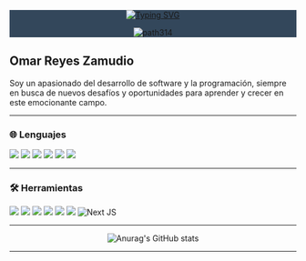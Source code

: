 <div align="center" style="background-color:#33475b">

[![Typing SVG](https://readme-typing-svg.demolab.com?font=Special+Elite&size=29&pause=1000&color=DE6488&random=false&width=660&lines=+%3Ch1%3E+Bienvenid%40+a+mi+perfil+de+github++%3C%2Fh1%3E)](https://git.io/typing-svg)

![path314](https://github.com/omar49511/omar49511/assets/72781778/0228a993-5360-460e-a5f0-21c27408d3a5)



</div>

## Omar Reyes Zamudio


Soy un apasionado del desarrollo de software y la programación, siempre en busca de nuevos desafíos y oportunidades para aprender y crecer en este emocionante campo.

---

<h3>🌐 Lenguajes</h3>

![](https://img.shields.io/badge/JavaScript-323330?style=for-the-badge&logo=javascript&logoColor=F7DF1E)
![](https://img.shields.io/badge/PHP-777BB4?style=for-the-badge&logo=php&logoColor=white)
![](https://img.shields.io/badge/C%23-239120?style=for-the-badge&logo=c-sharp&logoColor=white)
![](https://img.shields.io/badge/Python-FFD43B?style=for-the-badge&logo=python&logoColor=blue)
![](https://img.shields.io/badge/HTML5-E34F26?style=for-the-badge&logo=html5&logoColor=white)
![](https://img.shields.io/badge/CSS3-1572B6?style=for-the-badge&logo=css3&logoColor=white)

---

<h3>🛠 Herramientas </h3>


![](https://img.shields.io/badge/Laravel-FF2D20?style=for-the-badge&logo=laravel&logoColor=white)
![](https://img.shields.io/badge/React-20232A?style=for-the-badge&logo=react&logoColor=61DAFB)
![](https://img.shields.io/badge/Tailwind_CSS-38B2AC?style=for-the-badge&logo=tailwind-css&logoColor=white)
![](https://img.shields.io/badge/Bootstrap-563D7C?style=for-the-badge&logo=bootstrap&logoColor=white)
![](https://img.shields.io/badge/Sass-CC6699?style=for-the-badge&logo=sass&logoColor=white)
![](https://img.shields.io/badge/Figma-F24E1E?style=for-the-badge&logo=figma&logoColor=white)
![Next JS](https://img.shields.io/badge/Next-black?style=for-the-badge&logo=next.js&logoColor=white)

---

<div align="center">

  ![Anurag's GitHub stats](https://github-readme-stats.vercel.app/api?username=omar49511&show_icons=true&theme=dracula)
  
</div>

---





